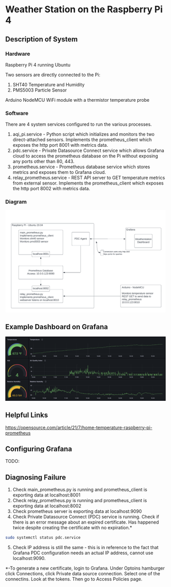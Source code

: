 # Weather Station on the Raspberry Pi 4
## Description of System
### Hardware
Raspberry Pi 4 running Ubuntu

Two sensors are directly connected to the Pi:
1. SHT40 Temperature and Humidity
2. PMS5003 Particle Sensor

Arduino NodeMCU WiFi module with a thermistor temperature probe

### Software
There are 4 system services configured to run the various processes.
1. aqi_pi.service - Python script which initializes and monitors the two direct-attached sensors. Implements the prometheus_client which exposes the http port 8001 with metrics data.
2. pdc.service - Private Datasource Connect service which allows Grafana cloud to access the prometheus database on the Pi without exposing any ports other than 80, 443.
3. prometheus.service - Prometheus database service which stores metrics and exposes them to Grafana cloud.
4. relay_prometheus.service - REST API server to GET temperature metrics from external sensor. Implements the prometheus_client which exposes the http port 8002 with metrics data.

### Diagram
![Alt System Diagram](./system_diagram.png)
## Example Dashboard on Grafana
![Alt Weatherstation dashboard](grafana_dash.png)
## Helpful Links
https://opensource.com/article/21/7/home-temperature-raspberry-pi-prometheus

## Configuring Grafana
TODO:
## Diagnosing Failure
1. Check main_prometheus.py is running and prometheus_client is exporting data at localhost:8001
2. Check relay_prometheus.py is running and prometheus_client is exporting data at localhost:8002
3. Check prometheus server is exporting data at localhost:9090
4. Check Private Datasource Connect (PDC) service is running.
Check if there is an error message about an expired certificate. Has happened twice despite creating the certificate with no expiration.*
```bash
sudo systemctl status pdc.service
```
5. Check IP address is still the same - this is in reference to the fact that Grafana PDC configuration needs an actual IP address, cannot use localhost:9090.


*-To generate a new certificate, login to Grafana. Under Optoins hamburger click Connections, click Private data source connection. Select one of the connectins. Look at the tokens. Then go to Access Policies page.